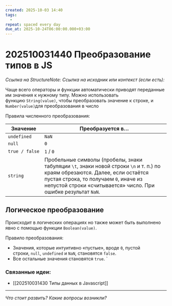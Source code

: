 ```yaml
---
created: 2025-10-03 14:40
tags:
  -
repeat: spaced every day
due_at: 2025-10-24T06:00:00.000+03:00
---
```

# 202510031440 Преобразование типов в JS

*Ссылка на StructureNote:*
*Ссылка на исходник или контекст (если есть):*

Чаще всего операторы и функции автоматически приводят переданные им значения к нужному типу. Можно использовать функцию `String(value)`, чтобы преобразовать значение к строке, и `Number(value)`для преобразования в число

Правила численного преобразования:

| Значение       | Преобразуется в…                                                                                                                                                                                                                        |
| -------------- | --------------------------------------------------------------------------------------------------------------------------------------------------------------------------------------------------------------------------------------- |
| `undefined`    | `NaN`                                                                                                                                                                                                                                   |
| `null`         | `0`                                                                                                                                                                                                                                     |
| `true / false` | `1` / `0`                                                                                                                                                                                                                               |
| `string`       | Пробельные символы (пробелы, знаки табуляции `\t`, знаки новой строки `\n` и т. п.) по краям обрезаются. Далее, если остаётся пустая строка, то получаем `0`, иначе из непустой строки «считывается» число. При ошибке результат `NaN`. |

## Логическое преобразование

Происходит в логических операциях но также может быть выполнено явно с помощью функции `Boolean(value)`.

Правило преобразования:

- Значения, которые интуитивно «пустые», вроде `0`, пустой строки, `null`, `undefined` и `NaN`, становятся `false`.
- Все остальные значения становятся `true`.
`

### Связанные идеи:

* [[202510031430 Типы данных в Javascript]]

---

*Что стоит развить? Какие вопросы возникли?*
